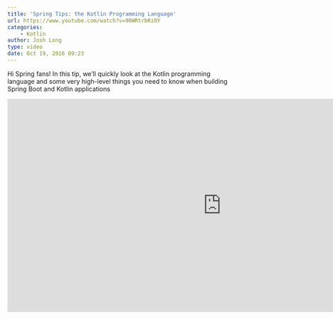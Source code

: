 ```yaml
---
title: 'Spring Tips: the Kotlin Programming Language'
url: https://www.youtube.com/watch?v=90WRtrbRi0Y
categories:
    - Kotlin
author: Josh Long
type: video
date: Oct 19, 2016 09:23
---
```


Hi Spring fans! In this tip, we’ll quickly look at the Kotlin programming language and some very high-level things you need to know when building Spring Boot and Kotlin applications

<iframe width="960" height="480" src="https://www.youtube.com/embed/90WRtrbRi0Y" frameborder="0" allowfullscreen></iframe>

